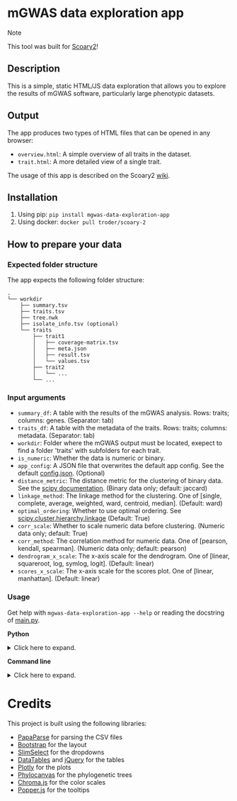 # mGWAS data exploration app

> [!NOTE]
> This tool was built for [Scoary2](https://github.com/MrTomRod/scoary-2)!

## Description

This is a simple, static HTML/JS data exploration that allows you to explore the results of mGWAS software, particularly large phenotypic datasets.

## Output

The app produces two types of HTML files that can be opened in any browser:

- `overview.html`: A simple overview of all traits in the dataset.
- `trait.html`: A more detailed view of a single trait.

The usage of this app is described on the Scoary2 [wiki](https://github.com/MrTomRod/scoary-2/wiki/App).

## Installation

1) Using pip: `pip install mgwas-data-exploration-app`
2) Using docker: `docker pull troder/scoary-2`

## How to prepare your data

### Expected folder structure

The app expects the following folder structure:

```
.
└── workdir
    ├── summary.tsv
    ├── traits.tsv
    ├── tree.nwk
    ├── isolate_info.tsv (optional)
    └── traits
        ├── trait1
        │   ├── coverage-matrix.tsv
        │   ├── meta.json
        │   ├── result.tsv
        │   └── values.tsv
        ├── trait2
        │   └── ...
        └── ...
```

### Input arguments

- `summary_df`: A table with the results of the mGWAS analysis. Rows: traits; columns: genes. (Separator: tab)
- `traits_df`: A table with the metadata of the traits. Rows: traits; columns: metadata. (Separator: tab)
- `workdir`: Folder where the mGWAS output must be located, exepect to find a folder 'traits' with subfolders for each trait.
- `is_numeric`: Whether the data is numeric or binary.
- `app_config`: A JSON file that overwrites the default app config. See the default [config.json](mgwas_data_exploration_app/templates/config.json). (Optional)
- `distance_metric`: The distance metric for the clustering of binary data. See the [scipy documentation](https://docs.scipy.org/doc/scipy/reference/generated/scipy.spatial.distance.cdist.html).
  (Binary data only; default: jaccard)
- `linkage_method`: The linkage method for the clustering. One of [single, complete, average, weighted, ward, centroid, median]. (Default: ward)
- `optimal_ordering`: Whether to use optimal ordering. See [scipy.cluster.hierarchy.linkage](https://docs.scipy.org/doc/scipy/reference/generated/scipy.cluster.hierarchy.linkage.html) (Default: True)
- `corr_scale`: Whether to scale numeric data before clustering. (Numeric data only; default: True)
- `corr_method`: The correlation method for numeric data. One of [pearson, kendall, spearman]. (Numeric data only; default: pearson)
- `dendrogram_x_scale`: The x-axis scale for the dendrogram. One of [linear, squareroot, log, symlog, logit]. (Default: linear)
- `scores_x_scale`: The x-axis scale for the scores plot. One of [linear, manhattan]. (Default: linear)

### Usage

Get help with `mgwas-data-exploration-app --help` or reading the docstring of [main.py](mgwas_data_exploration_app/main.py).

**Python**

<details>

  <summary>Click here to expand.</summary>

```python
from mgwas_data_exploration_app.main import mgwas_app

mgwas_app(
    summary_df="summary.tsv",  # or a pandas.DataFrame
    traits_df="traits.tsv",  # or a pandas.DataFrame
    workdir="out",
    is_numeric=False,
    app_config="app_config.json",  # or dict
    distance_metric="jaccard",
    linkage_method="ward",
    optimal_ordering=True,
    corr_scale=True,
    corr_method="pearson",
    dendrogram_x_scale="linear",
    scores_x_scale="linear",
)
```

</details>

**Command line**

<details>

  <summary>Click here to expand.</summary>

```shell
mgwas-data-exploration-app \
    --summary summary.tsv \
    --traits traits.tsv \
    --workdir out \
    --is-numeric False \
    --app-config None \
    --distance-metric jaccard \
    --linkage-method ward \
    --optimal-ordering True \
    --corr-scale True \
    --corr-method pearson \
    --dendrogram-x-scale linear \
    --scores-x-scale linear
```

</details>

# Credits

This project is built using the following libraries:

- [PapaParse](https://www.papaparse.com/) for parsing the CSV files
- [Bootstrap](https://getbootstrap.com/) for the layout
- [SlimSelect](https://slimselectjs.com/) for the dropdowns
- [DataTables](https://datatables.net/) and [jQuery](https://jquery.com/) for the tables
- [Plotly](https://plotly.com/javascript/) for the plots
- [Phylocanvas](https://phylocanvas.org/) for the phylogenetic trees
- [Chroma.js](https://gka.github.io/chroma.js/) for the color scales
- [Popper.js](https://popper.js.org/) for the tooltips
